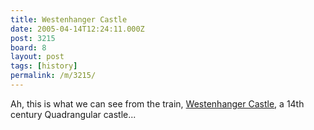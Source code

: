 ```yaml
---
title: Westenhanger Castle
date: 2005-04-14T12:24:11.000Z
post: 3215
board: 8
layout: post
tags: [history]
permalink: /m/3215/
---
```

Ah, this is what we can see from the train, <a href="http://www.westenhangercastle.co.uk">Westenhanger Castle</a>, a 14th century Quadrangular castle...
